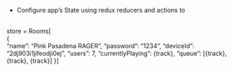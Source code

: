 - Configure app’s State using redux reducers and actions to <br/><br/>

store = Rooms[<br/>
{										
	“name”: “Pink Pasadena RAGER”,
	“password”: “1234”,
	“deviceId”: “2dj903i1jifeodji0ej”,
	“users”: 7,
	“currentlyPlaying”: {track},
	“queue”: [{track}, {track}, {track}]
}]